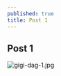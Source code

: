 ```yaml
---
published: true
title: Post 1
---
```

## Post 1

![gigi-dag-1.jpg]({{site.baseurl}}/assets/gigi-dag-1.jpg)
